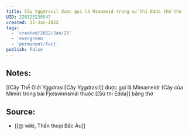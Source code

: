 ```yaml
---
title: Cây Yggdrasil được gọi là Mimameid trong sử thi Edda thể thơ
UID: 220125230547
created: 25-Jan-2022
tags:
  - 'created/2022/Jan/25'
  - 'evergreen'
  - 'permanent/fact'
publish: False
---
```

## Notes:
[[Cây Thế Giới Yggdrasil|Cây Yggdrasil]] được gọi là Mimameidr (Cây của Mimir) trong bài Fjolsvinnsmál thuộc [[Sử thi Edda]] bằng thơ

## Source:
- [[@ wiki, Thần thoại Bắc Âu]]


